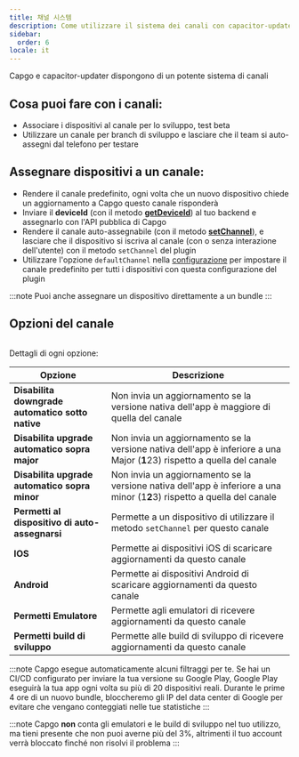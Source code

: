 ```yaml
---
title: 채널 시스템
description: Come utilizzare il sistema dei canali con capacitor-updater
sidebar:
  order: 6
locale: it
---
```


Capgo e capacitor-updater dispongono di un potente sistema di canali

## Cosa puoi fare con i canali:

* Associare i dispositivi al canale per lo sviluppo, test beta
* Utilizzare un canale per branch di sviluppo e lasciare che il team si auto-assegni dal telefono per testare

## Assegnare dispositivi a un canale:

* Rendere il canale predefinito, ogni volta che un nuovo dispositivo chiede un aggiornamento a Capgo questo canale risponderà
* Inviare il **deviceId** (con il metodo [**getDeviceId**](/docs/plugin/api#getdeviceid)) al tuo backend e assegnarlo con l'API pubblica di Capgo
* Rendere il canale auto-assegnabile (con il metodo [**setChannel**](/docs/plugin/api#setchannel)), e lasciare che il dispositivo si iscriva al canale (con o senza interazione dell'utente) con il metodo `setChannel` del plugin
* Utilizzare l'opzione `defaultChannel` nella [configurazione](/docs/plugin/settings#defaultchannel) per impostare il canale predefinito per tutti i dispositivi con questa configurazione del plugin

:::note
Puoi anche assegnare un dispositivo direttamente a un bundle
:::

## Opzioni del canale

<figure><img src="/channel_setting_1webp" alt=""><figcaption></figcaption></figure>

Dettagli di ogni opzione:

| Opzione                                    | Descrizione                                                                                           |
| ------------------------------------------ | ----------------------------------------------------------------------------------------------------- |
| **Disabilita downgrade automatico sotto native** | Non invia un aggiornamento se la versione nativa dell'app è maggiore di quella del canale           |
| **Disabilita upgrade automatico sopra major**    | Non invia un aggiornamento se la versione nativa dell'app è inferiore a una Major (**1**23) rispetto a quella del canale |
| **Disabilita upgrade automatico sopra minor**    | Non invia un aggiornamento se la versione nativa dell'app è inferiore a una minor (1**2**3) rispetto a quella del canale |
| **Permetti al dispositivo di auto-assegnarsi**   | Permette a un dispositivo di utilizzare il metodo `setChannel` per questo canale                    |
| **IOS**                                    | Permette ai dispositivi iOS di scaricare aggiornamenti da questo canale                              |
| **Android**                                | Permette ai dispositivi Android di scaricare aggiornamenti da questo canale                          |
| **Permetti Emulatore**                     | Permette agli emulatori di ricevere aggiornamenti da questo canale                                  |
| **Permetti build di sviluppo**             | Permette alle build di sviluppo di ricevere aggiornamenti da questo canale                         |

:::note
Capgo esegue automaticamente alcuni filtraggi per te. Se hai un CI/CD configurato per inviare la tua versione su Google Play, Google Play eseguirà la tua app ogni volta su più di 20 dispositivi reali. Durante le prime 4 ore di un nuovo bundle, bloccheremo gli IP del data center di Google per evitare che vengano conteggiati nelle tue statistiche
:::

:::note
Capgo **non** conta gli emulatori e le build di sviluppo nel tuo utilizzo, ma tieni presente che non puoi averne più del 3%, altrimenti il tuo account verrà bloccato finché non risolvi il problema
:::